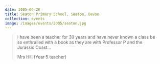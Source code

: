 ```yaml
---
date: 2005-06-20
title: Seaton Primary School, Seaton, Devon
collection: events
image: /images/events/2005/seaton.jpg
---
```


> I have been a teacher for 30 years and have never known a class be so enthralled with a book as they are with Professor P and the Jurassic Coast...
> 
> <footer>Mrs Hill (Year 5 teacher)</footer>
